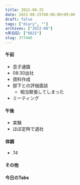 ```yaml
---
title: 2022-08-25
date: 2022-08-25T00:00:00+09:00
draft: false
tags: ["diary", ""]
archives: ["2022-08"]
n年日記: ["0825"]
slug: 377446
---
```

#### 午前
- 息子通園
- 08:30出社
- 資料作成
- 部下との評価面談
  - 相当緊張してしまった
- ミーティング
#### 午後
- 実験
- ほぼ定時で退社
#### 体調
- 74
#### その他
#### 今日のTabs